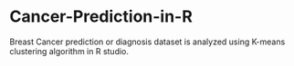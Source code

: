 # Cancer-Prediction-in-R
Breast Cancer prediction or diagnosis dataset is analyzed using K-means clustering algorithm in R studio.
